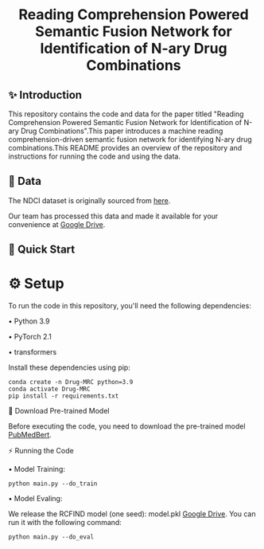 # <p align="center"> Reading Comprehension Powered Semantic Fusion Network for Identification of N-ary Drug Combinations</p>

## ✨ Introduction
This repository contains the code and data for the paper titled "Reading Comprehension Powered Semantic Fusion Network for Identification of N-ary Drug Combinations".This paper introduces a machine reading comprehension-driven semantic fusion network for identifying N-ary drug combinations.This README provides an overview of the repository and instructions for running the code and using the data.


## 📃 Data


The NDCI dataset is originally sourced from  [here][4]. 

Our team has processed this data and made it available for your convenience at [Google Drive][1].

[1]: https://drive.google.com/file/d/1PTCvLFV0rX7cFKtmCZ-T8xY2MXBNlQDC/view?usp=sharing
[4]: https://github.com/allenai/drug-combo-extraction


## 🚀 Quick Start
# ⚙️ Setup
To run the code in this repository, you'll need the following dependencies:

&bull; Python 3.9

&bull; PyTorch 2.1

&bull; transformers

Install these dependencies using pip:
```
conda create -n Drug-MRC python=3.9
conda activate Drug-MRC
pip install -r requirements.txt
```

🤖 Download Pre-trained Model

Before executing the code, you need to download the pre-trained model [PubMedBert][2].

[2]: https://huggingface.co/spaces/MarfarsLi/microsoft-BiomedNLP-PubMedBERT-base-uncased-abstract-fulltext

⚡️ Running the Code

&bull; Model Training:

```
python main.py --do_train
```

&bull; Model Evaling:

We release the RCFIND  model (one seed): model.pkl [Google Drive][3]. You can run it with the following command:
```
python main.py --do_eval
```

[3]: https://drive.google.com/file/d/1PTCvLFV0rX7cFKtmCZ-T8xY2MXBNlQDC/view?usp=sharing
